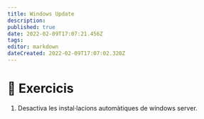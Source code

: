```yaml
---
title: Windows Update
description: 
published: true
date: 2022-02-09T17:07:21.456Z
tags: 
editor: markdown
dateCreated: 2022-02-09T17:07:02.320Z
---
```


<!--- [:clipboard: Solucions *Accedeix als resultats dels exercicis (Només professors)*](solucions)
{.links-list}-->
# :pencil: Exercicis
1. Desactiva les instal·lacions automàtiques de windows server.
